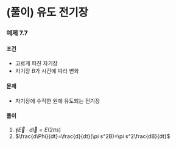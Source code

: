 ---
---
# (풀이) 유도 전기장
### 예제 7.7
#### 조건
* 고르게 퍼진 자기장
* 자기장 $B$가 시간에 따라 변화
#### 문제
* 자기장에 수직한 원에 유도되는 전기장
#### 풀이
1. $\oint\vec E\cdot d\vec l=E(2\pi s)$
2. $\frac{d\Phi}{dt}=\frac{d}{dt}(\pi s^2B)=\pi s^2\frac{dB}{dt}$
 